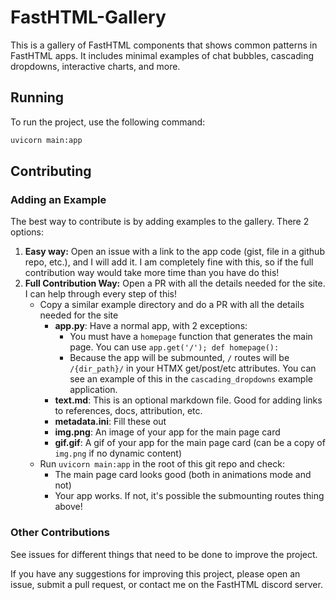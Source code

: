 # FastHTML-Gallery

This is a gallery of FastHTML components that shows common patterns in FastHTML apps. It includes minimal examples of chat bubbles, cascading dropdowns, interactive charts, and more.

## Running

To run the project, use the following command:

```bash
uvicorn main:app
```

## Contributing

### Adding an Example

The best way to contribute is by adding examples to the gallery.  There 2 options:

1. **Easy way:**  Open an issue with a link to the app code (gist, file in a github repo, etc.), and I will add it.  I am completely fine with this, so if the full contribution way would take more time than you have do this!
1. **Full Contribution Way:**  Open a PR with all the details needed for the site.  I can help through every step of this! 
    + Copy a similar example directory and do a PR with all the details needed for the site
      + **app.py**: Have a normal app, with 2 exceptions:
          + You must have a `homepage` function that generates the main page.  You can use `app.get('/'); def homepage():` 
          + Because the app will be submounted, `/` routes will be `/{dir_path}/` in your HTMX get/post/etc attributes.  You can see an example of this in the `cascading_dropdowns` example application.
       + **text.md**: This is an optional markdown file.  Good for adding links to references, docs, attribution, etc.
       + **metadata.ini**: Fill these out
       + **img.png**:  An image of your app for the main page card
       + **gif.gif**:  A gif of your app for the main page card (can be a copy of `img.png` if no dynamic content)
    + Run `uvicorn main:app` in the root of this git repo and check:
        + The main page card looks good (both in animations mode and not)
        + Your app works.  If not, it's possible the submounting routes thing above!

### Other Contributions

See issues for different things that need to be done to improve the project.

If you have any suggestions for improving this project, please open an issue, submit a pull request, or contact me on the FastHTML discord server.
